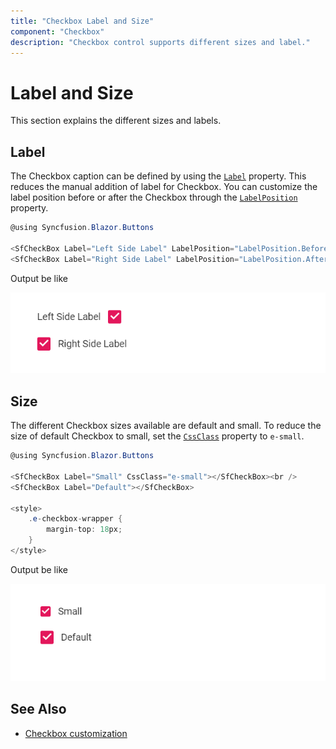 ```yaml
---
title: "Checkbox Label and Size"
component: "Checkbox"
description: "Checkbox control supports different sizes and label."
---
```


# Label and Size

This section explains the different sizes and labels.

## Label

The Checkbox caption can be defined by using the [`Label`](https://help.syncfusion.com/cr/blazor/Syncfusion.Blazor~Syncfusion.Blazor.Buttons.SfCheckBox~Label.html) property.
This reduces the manual addition of label for Checkbox. You can customize the label position before or after the Checkbox through the [`LabelPosition`](https://help.syncfusion.com/cr/blazor/Syncfusion.Blazor~Syncfusion.Blazor.Buttons.SfCheckBox~LabelPosition.html) property.

```csharp
@using Syncfusion.Blazor.Buttons

<SfCheckBox Label="Left Side Label" LabelPosition="LabelPosition.Before" Checked="true"></SfCheckBox><br />
<SfCheckBox Label="Right Side Label" LabelPosition="LabelPosition.After" Checked="true"></SfCheckBox>

```

Output be like

![Button Sample](./images/cb-label.png)

## Size

The different Checkbox sizes available are default and small. To reduce the size of default Checkbox to small, set the [`CssClass`](https://help.syncfusion.com/cr/blazor/Syncfusion.Blazor~Syncfusion.Blazor.Buttons.SfCheckBox~CssClass.html) property to `e-small`.

```csharp
@using Syncfusion.Blazor.Buttons

<SfCheckBox Label="Small" CssClass="e-small"></SfCheckBox><br />
<SfCheckBox Label="Default"></SfCheckBox>

<style>
    .e-checkbox-wrapper {
        margin-top: 18px;
    }
</style>

```

Output be like

![Button Sample](./images/cb-size.png)

## See Also

* [Checkbox customization](./how-to/customized-checkbox)